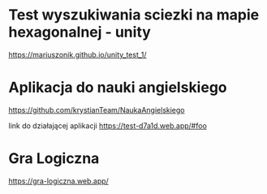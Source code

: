 # Test wyszukiwania sciezki na mapie hexagonalnej - unity
https://mariuszonik.github.io/unity_test_1/

# Aplikacja do nauki angielskiego 
https://github.com/krystianTeam/NaukaAngielskiego

link do działającej aplikacji 
https://test-d7a1d.web.app/#foo

# Gra Logiczna 
https://gra-logiczna.web.app/
